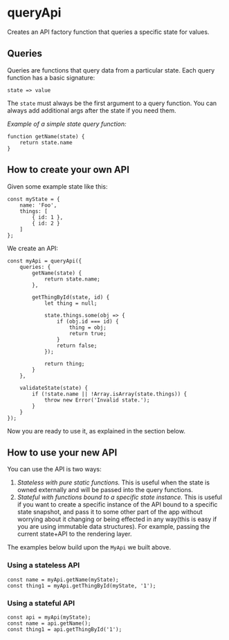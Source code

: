 queryApi
============================================================

Creates an API factory function that queries a specific state for values.

Queries
------------------------------------------------------------

Queries are functions that query data from a particular state. Each query function has a basic signature:

    state => value

The `state` must always be the first argument to a query function. You can always add additional args after the state if you need them.

_Example of a simple state query function:_

    function getName(state) {
        return state.name
    }


How to create your own API
------------------------------------------------------------

Given some example state like this:

    const myState = {
        name: 'Foo',
        things: [
            { id: 1 },
            { id: 2 }
        ]
    };

We create an API:

    const myApi = queryApi({
        queries: {
            getName(state) {
                return state.name;
            },
            
            getThingById(state, id) {
                let thing = null;
                
                state.things.some(obj => {
                    if (obj.id === id) {
                        thing = obj;
                        return true;
                    }
                    return false;
                });
                
                return thing;
            }
        },
        
        validateState(state) {
            if (!state.name || !Array.isArray(state.things)) {
                throw new Error('Invalid state.');
            }
        }
    });

Now you are ready to use it, as explained in the section below.


How to use your new API
------------------------------------------------------------

You can use the API is two ways:

1. _Stateless with pure static functions._ This is useful when the state is owned externally and will be passed into the query functions.
2. _Stateful with functions bound to a specific state instance._ This is useful if you want to create a specific instance of the API bound to a specific state snapshot, and pass it to some other part of the app without worrying about it changing or being effected in any way(this is easy if you are using immutable data structures). For example, passing the current state+API to the rendering layer.

The examples below build upon the `MyApi` we built above.

### Using a stateless API

    const name = myApi.getName(myState);
    const thing1 = myApi.getThingById(myState, '1');

### Using a stateful API

    const api = myApi(myState);
    const name = api.getName();
    const thing1 = api.getThingById('1');
